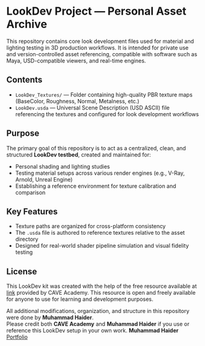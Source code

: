 # LookDev Project — Personal Asset Archive

This repository contains core look development files used for material and lighting testing in 3D production workflows. It is intended for private use and version-controlled asset referencing, compatible with software such as Maya, USD-compatible viewers, and real-time engines.

## Contents

- `LookDev_Textures/` — Folder containing high-quality PBR texture maps (BaseColor, Roughness, Normal, Metalness, etc.)
- `LookDev.usda` — Universal Scene Description (USD ASCII) file referencing the textures and configured for look development workflows

## Purpose

The primary goal of this repository is to act as a centralized, clean, and structured **LookDev testbed**, created and maintained for:

- Personal shading and lighting studies  
- Testing material setups across various render engines (e.g., V-Ray, Arnold, Unreal Engine)  
- Establishing a reference environment for texture calibration and comparison

## Key Features

- Texture paths are organized for cross-platform consistency  
- The `.usda` file is authored to reference textures relative to the asset directory  
- Designed for real-world shader pipeline simulation and visual fidelity testing  

## License

This LookDev kit was created with the help of the free resource available at [link](https://caveacademy.com/product/maya-look-development-and-lighting-props-1003/) provided by CAVE Academy. This resource is open and freely available for anyone to use for learning and development purposes.

All additional modifications, organization, and structure in this repository were done by **Muhammad Haider**.  
Please credit both **CAVE Academy** and **Muhammad Haider** if you use or reference this LookDev setup in your own work.
**Muhammad Haider**  
[Portfolio](https://haider1397.artstation.com/)
